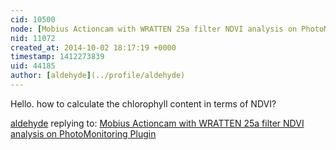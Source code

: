 ```yaml
---
cid: 10500
node: [Mobius Actioncam with WRATTEN 25a filter NDVI analysis on PhotoMonitoring Plugin](../notes/silvanhi/08-22-2014/mobius-actioncam-with-wratten-25a-filter-ndvi-analysis-on-photomonitoring-plugin)
nid: 11072
created_at: 2014-10-02 18:17:19 +0000
timestamp: 1412273839
uid: 44185
author: [aldehyde](../profile/aldehyde)
---
```


Hello. how to calculate the chlorophyll content in terms of NDVI?

[aldehyde](../profile/aldehyde) replying to: [Mobius Actioncam with WRATTEN 25a filter NDVI analysis on PhotoMonitoring Plugin](../notes/silvanhi/08-22-2014/mobius-actioncam-with-wratten-25a-filter-ndvi-analysis-on-photomonitoring-plugin)


